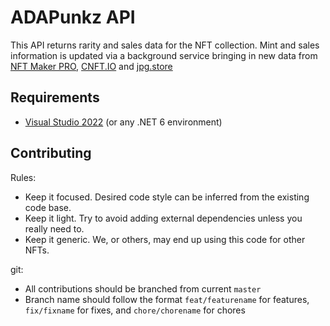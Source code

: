 # ADAPunkz API

This API returns rarity and sales data for the NFT collection. Mint and sales information is updated via a background service bringing in new data from [NFT Maker PRO](https://pro.nft-maker.io), [CNFT.IO](https://cnft.io) and [jpg.store](https://jpg.store)

## Requirements

- [Visual Studio 2022](https://visualstudio.microsoft.com/) (or any .NET 6 environment)

## Contributing

Rules:

- Keep it focused. Desired code style can be inferred from the existing code base.
- Keep it light. Try to avoid adding external dependencies unless you really need to.
- Keep it generic. We, or others, may end up using this code for other NFTs.

git:
- All contributions should be branched from current `master`
- Branch name should follow the format `feat/featurename` for features, `fix/fixname` for fixes, and `chore/chorename` for chores
